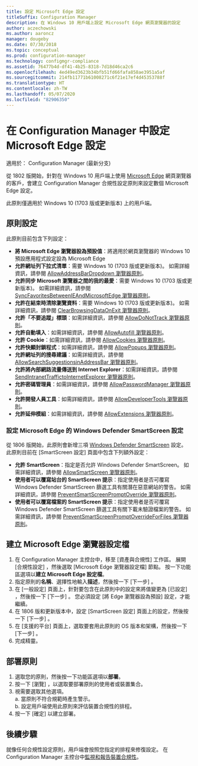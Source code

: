 ```yaml
---
title: 設定 Microsoft Edge 設定
titleSuffix: Configuration Manager
description: 在 Windows 10 用戶端上設定 Microsoft Edge 網頁瀏覽器的設定
author: aczechowski
ms.author: aaroncz
manager: dougeby
ms.date: 07/30/2018
ms.topic: conceptual
ms.prod: configuration-manager
ms.technology: configmgr-compliance
ms.assetid: 76477b4d-df41-4b25-8318-7d18d46ca2c6
ms.openlocfilehash: 4ed49ed3623b34bfb51fd66fafa858ae3951a5af
ms.sourcegitcommit: 214fb11771b61008271c6f21e17ef4d45353788f
ms.translationtype: HT
ms.contentlocale: zh-TW
ms.lasthandoff: 05/07/2020
ms.locfileid: "82906350"
---
```

# <a name="configure-microsoft-edge-settings-in-configuration-manager"></a>在 Configuration Manager 中設定 Microsoft Edge 設定

適用於：  Configuration Manager (最新分支)

<!-- 1357310 -->
從 1802 版開始，針對在 Windows 10 用戶端上使用 [Microsoft Edge](https://www.microsoft.com/itpro/microsoft-edge) 網頁瀏覽器的客戶，會建立 Configuration Manager 合規性設定原則來設定數個 Microsoft Edge 設定。 

此原則僅適用於 Windows 10 (1703 版或更新版本) 上的用戶端。 <!--511552-->


## <a name="policy-settings"></a>原則設定
此原則目前包含下列設定：
- **將 Microsoft Edge 瀏覽器設為預設值**：將適用於網頁瀏覽器的 Windows 10 預設應用程式設定設為 Microsoft Edge
- **允許網址列下拉式清單**：需要 Windows 10 (1703 版或更新版本)。 如需詳細資訊，請參閱 [AllowAddressBarDropdown 瀏覽器原則](/windows/client-management/mdm/policy-csp-browser#browser-allowaddressbardropdown)。
- **允許同步 Microsoft 瀏覽器之間的我的最愛**：需要 Windows 10 (1703 版或更新版本)。 如需詳細資訊，請參閱 [SyncFavoritesBetweenIEAndMicrosoftEdge 瀏覽器原則](/windows/client-management/mdm/policy-csp-browser#browser-syncfavoritesbetweenieandmicrosoftedge)。
- **允許在結束時清除瀏覽資料**：需要 Windows 10 (1703 版或更新版本)。 如需詳細資訊，請參閱 [ClearBrowsingDataOnExit 瀏覽器原則](/windows/client-management/mdm/policy-csp-browser#browser-clearbrowsingdataonexit)。
- **允許「不要追蹤」標頭**：如需詳細資訊，請參閱 [AllowDoNotTrack 瀏覽器原則](/windows/client-management/mdm/policy-csp-browser#browser-allowdonottrack)。
- **允許自動填入**：如需詳細資訊，請參閱 [AllowAutofill 瀏覽器原則](/windows/client-management/mdm/policy-csp-browser#browser-allowautofill)。
- **允許 Cookie**：如需詳細資訊，請參閱 [AllowCookies 瀏覽器原則](/windows/client-management/mdm/policy-csp-browser#browser-allowcookies)。
- **允許快顯封鎖程式**：如需詳細資訊，請參閱 [AllowPopups 瀏覽器原則](/windows/client-management/mdm/policy-csp-browser#browser-allowpopups)。
- **允許網址列的搜尋建議**：如需詳細資訊，請參閱 [AllowSearchSuggestionsinAddressBar 瀏覽器原則](/windows/client-management/mdm/policy-csp-browser#browser-allowsearchsuggestionsinaddressbar)。
- **允許將內部網路流量傳送到 Internet Explorer**：如需詳細資訊，請參閱 [SendIntranetTraffictoInternetExplorer 瀏覽器原則](/windows/client-management/mdm/policy-csp-browser#browser-sendintranettraffictointernetexplorer)。
- **允許密碼管理員**：如需詳細資訊，請參閱 [AllowPasswordManager 瀏覽器原則](/windows/client-management/mdm/policy-csp-browser#browser-allowpasswordmanager)。
- **允許開發人員工具**：如需詳細資訊，請參閱 [AllowDeveloperTools 瀏覽器原則](/windows/client-management/mdm/policy-csp-browser#browser-allowdevelopertools)。
- **允許延伸模組**：如需詳細資訊，請參閱 [AllowExtensions 瀏覽器原則](/windows/client-management/mdm/policy-csp-browser#browser-allowextensions)。


### <a name="configure-windows-defender-smartscreen-settings-for-microsoft-edge"></a>設定 Microsoft Edge 的 Windows Defender SmartScreen 設定
<!--1353701-->
從 1806 版開始，此原則會新增三項 [Windows Defender SmartScreen](https://docs.microsoft.com/windows/security/threat-protection/microsoft-defender-smartscreen/microsoft-defender-smartscreen-overview) 設定。 此原則目前在 [SmartScreen 設定]  頁面中包含下列額外設定：

- **允許 SmartScreen**：指定是否允許 Windows Defender SmartScreen。 如需詳細資訊，請參閱 [AllowSmartScreen 瀏覽器原則](https://docs.microsoft.com/windows/client-management/mdm/policy-csp-browser#browser-allowsmartscreen)。
- **使用者可以覆寫站台的 SmartScreen 提示**：指定使用者是否可覆寫 Windows Defender SmartScreen 篩選工具有關潛在惡意網站的警告。 如需詳細資訊，請參閱 [PreventSmartScreenPromptOverride 瀏覽器原則](https://docs.microsoft.com/windows/client-management/mdm/policy-csp-browser#browser-preventsmartscreenpromptoverride)。
- **使用者可以覆寫檔案的 SmartScreen 提示**：指定使用者是否可覆寫 Windows Defender SmartScreen 篩選工具有關下載未驗證檔案的警告。 如需詳細資訊，請參閱 [PreventSmartScreenPromptOverrideForFiles 瀏覽器原則](https://docs.microsoft.com/windows/client-management/mdm/policy-csp-browser#browser-preventsmartscreenpromptoverrideforfiles)。



## <a name="create-the-microsoft-edge-browser-profile"></a>建立 Microsoft Edge 瀏覽器設定檔

1. 在 Configuration Manager 主控台中，移至 [資產與合規性]  工作區。 展開 [合規性設定]  ，然後選取 [Microsoft Edge 瀏覽器設定檔]  節點。 按一下功能區選項以**建立 Microsoft Edge 設定檔**。
2. 指定原則的**名稱**、選擇性地輸入**描述**，然後按一下 [下一步]  。
3. 在 [一般設定]  頁面上，針對要包含在此原則中的設定來將值變更為 [已設定]  ，然後按一下 [下一步]  。 您必須設定 [將 Edge 瀏覽器設為預設]  設定，才能繼續。
4. 在 1806 版和更新版本中，設定 [SmartScreen 設定]  頁面上的設定，然後按一下 [下一步]  。 
5. 在 [支援的平台]  頁面上，選取要套用此原則的 OS 版本和架構，然後按一下 [下一步]  。 
6. 完成精靈。



## <a name="deploy-the-policy"></a>部署原則

1. 選取您的原則，然後按一下功能區選項以**部署**。
2. 按一下 [瀏覽]  ，以選取要部署原則的使用者或裝置集合。 
3. 視需要選取其他選項。  
     a. 當原則不符合規範時產生警示。  
     b. 設定用戶端使用此原則來評估裝置合規性的排程。 
4. 按一下 [確定]  以建立部署。



## <a name="next-steps"></a>後續步驟

就像任何合規性設定原則，用戶端會按照您指定的排程來修復設定。 在 Configuration Manager 主控台中[監視和報告裝置合規性](monitor-compliance-settings.md)。
